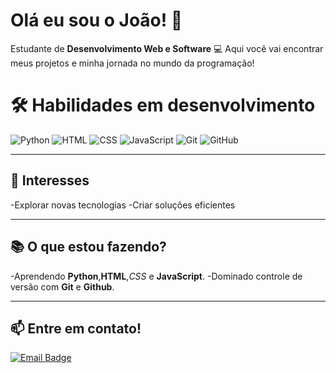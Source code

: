 # Olá eu sou o João! 👋

Estudante de  **Desenvolvimento Web e Software** 💻 Aqui você vai encontrar meus projetos e minha jornada no mundo da programação!
# 🛠️ Habilidades em desenvolvimento
![Python](https://img.shields.io/badge/-Python-3776AB?style=flat&logo=python&logoColor=white)
![HTML](https://img.shields.io/badge/-HTML5-E34F26?style=flat&logo=html5&logoColor=white)
![CSS](https://img.shields.io/badge/-CSS3-1572B6?style=flat&logo=css3&logoColor=white)
![JavaScript](https://img.shields.io/badge/-JavaScript-F7DF1E?style=flat&logo=javascript&logoColor=black)
![Git](https://img.shields.io/badge/-Git-F05032?style=flat&logo=git&logoColor=white)
![GitHub](https://img.shields.io/badge/-GitHub-181717?style=flat&logo=github&logoColor=white)

---

## 🌟 Interesses
-Explorar novas tecnologias
-Criar soluções eficientes

---

## 📚 O que estou fazendo?
-Aprendendo **Python**,**HTML**,*CSS* e **JavaScript**.
-Dominado controle de versão com **Git** e **Github**.

--- 

## 📫 Entre em contato!
<div id="badges">
  <a href="mailto:theloannes@gmail.com">
    <img src="https://img.shields.io/badge/Email-D14836?style=for-the-badge&logo=gmail&logoColor=white" alt="Email Badge"/>
  </a>
  <a href="https://www.linkedin.com/in/joãogabrielneves>
    <img src="https://img.shields.io/badge/LinkedIn-0077B5?style=for-the-badge&logo=linkedin&logoColor=white" alt="LinkedIn Badge"/>
  </a>
</div>

